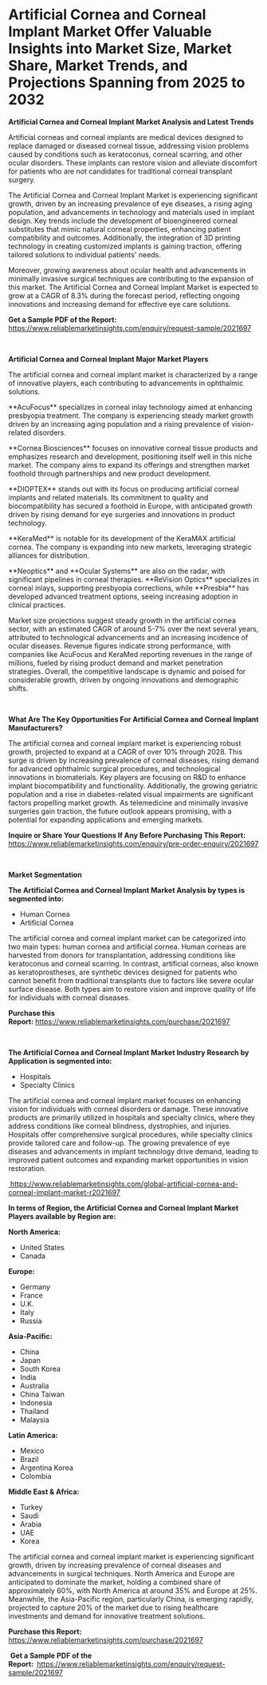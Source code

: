 <p><h1>Artificial Cornea and Corneal Implant Market Offer Valuable Insights into Market Size, Market Share, Market Trends, and Projections Spanning from 2025 to 2032</h1></p><p><strong>Artificial Cornea and Corneal Implant Market Analysis and Latest Trends</strong></p>
<p><p>Artificial corneas and corneal implants are medical devices designed to replace damaged or diseased corneal tissue, addressing vision problems caused by conditions such as keratoconus, corneal scarring, and other ocular disorders. These implants can restore vision and alleviate discomfort for patients who are not candidates for traditional corneal transplant surgery.</p><p>The Artificial Cornea and Corneal Implant Market is experiencing significant growth, driven by an increasing prevalence of eye diseases, a rising aging population, and advancements in technology and materials used in implant design. Key trends include the development of bioengineered corneal substitutes that mimic natural corneal properties, enhancing patient compatibility and outcomes. Additionally, the integration of 3D printing technology in creating customized implants is gaining traction, offering tailored solutions to individual patients' needs.</p><p>Moreover, growing awareness about ocular health and advancements in minimally invasive surgical techniques are contributing to the expansion of this market. The Artificial Cornea and Corneal Implant Market is expected to grow at a CAGR of 8.3% during the forecast period, reflecting ongoing innovations and increasing demand for effective eye care solutions.</p></p>
<p><strong>Get a Sample PDF of the Report:&nbsp;</strong> <a href="https://www.reliablemarketinsights.com/enquiry/request-sample/2021697?utm_campaign=3065&utm_medium=2&utm_source=Github&utm_content=ia&utm_term=13042025&utm_id=artificial-cornea-and-corneal-implant">https://www.reliablemarketinsights.com/enquiry/request-sample/2021697</a></p>
<p>&nbsp;</p>
<p><strong>Artificial Cornea and Corneal Implant Major Market Players</strong></p>
<p><p>The artificial cornea and corneal implant market is characterized by a range of innovative players, each contributing to advancements in ophthalmic solutions. </p><p>**AcuFocus** specializes in corneal inlay technology aimed at enhancing presbyopia treatment. The company is experiencing steady market growth driven by an increasing aging population and a rising prevalence of vision-related disorders. </p><p>**Cornea Biosciences** focuses on innovative corneal tissue products and emphasizes research and development, positioning itself well in this niche market. The company aims to expand its offerings and strengthen market foothold through partnerships and new product development.</p><p>**DIOPTEX** stands out with its focus on producing artificial corneal implants and related materials. Its commitment to quality and biocompatibility has secured a foothold in Europe, with anticipated growth driven by rising demand for eye surgeries and innovations in product technology.</p><p>**KeraMed** is notable for its development of the KeraMAX artificial cornea. The company is expanding into new markets, leveraging strategic alliances for distribution. </p><p>**Neoptics** and **Ocular Systems** are also on the radar, with significant pipelines in corneal therapies. **ReVision Optics** specializes in corneal inlays, supporting presbyopia corrections, while **Presbia** has developed advanced treatment options, seeing increasing adoption in clinical practices.</p><p>Market size projections suggest steady growth in the artificial cornea sector, with an estimated CAGR of around 5-7% over the next several years, attributed to technological advancements and an increasing incidence of ocular diseases. Revenue figures indicate strong performance, with companies like AcuFocus and KeraMed reporting revenues in the range of millions, fueled by rising product demand and market penetration strategies. Overall, the competitive landscape is dynamic and poised for considerable growth, driven by ongoing innovations and demographic shifts.</p></p>
<p>&nbsp;</p>
<p><strong>What Are The Key Opportunities For Artificial Cornea and Corneal Implant Manufacturers?</strong></p>
<p><p>The artificial cornea and corneal implant market is experiencing robust growth, projected to expand at a CAGR of over 10% through 2028. This surge is driven by increasing prevalence of corneal diseases, rising demand for advanced ophthalmic surgical procedures, and technological innovations in biomaterials. Key players are focusing on R&D to enhance implant biocompatibility and functionality. Additionally, the growing geriatric population and a rise in diabetes-related visual impairments are significant factors propelling market growth. As telemedicine and minimally invasive surgeries gain traction, the future outlook appears promising, with a potential for expanding applications and emerging markets.</p></p>
<p><strong>Inquire or Share Your Questions If Any Before Purchasing This Report:</strong> <a href="https://www.reliablemarketinsights.com/enquiry/pre-order-enquiry/2021697?utm_campaign=3065&utm_medium=2&utm_source=Github&utm_content=ia&utm_term=13042025&utm_id=artificial-cornea-and-corneal-implant">https://www.reliablemarketinsights.com/enquiry/pre-order-enquiry/2021697</a></p>
<p>&nbsp;</p>
<p><strong>Market Segmentation</strong></p>
<p><strong>The Artificial Cornea and Corneal Implant Market Analysis by types is segmented into:</strong></p>
<p><ul><li>Human Cornea</li><li>Artificial Cornea</li></ul></p>
<p><p>The artificial cornea and corneal implant market can be categorized into two main types: human cornea and artificial cornea. Human corneas are harvested from donors for transplantation, addressing conditions like keratoconus and corneal scarring. In contrast, artificial corneas, also known as keratoprostheses, are synthetic devices designed for patients who cannot benefit from traditional transplants due to factors like severe ocular surface disease. Both types aim to restore vision and improve quality of life for individuals with corneal diseases.</p></p>
<p><strong>Purchase this Report:&nbsp;</strong><a href="https://www.reliablemarketinsights.com/purchase/2021697?utm_campaign=3065&utm_medium=2&utm_source=Github&utm_content=ia&utm_term=13042025&utm_id=artificial-cornea-and-corneal-implant">https://www.reliablemarketinsights.com/purchase/2021697</a></p>
<p>&nbsp;</p>
<p><strong>The Artificial Cornea and Corneal Implant Market Industry Research by Application is segmented into:</strong></p>
<p><ul><li>Hospitals</li><li>Specialty Clinics</li></ul></p>
<p><p>The artificial cornea and corneal implant market focuses on enhancing vision for individuals with corneal disorders or damage. These innovative products are primarily utilized in hospitals and specialty clinics, where they address conditions like corneal blindness, dystrophies, and injuries. Hospitals offer comprehensive surgical procedures, while specialty clinics provide tailored care and follow-up. The growing prevalence of eye diseases and advancements in implant technology drive demand, leading to improved patient outcomes and expanding market opportunities in vision restoration.</p></p>
<p><a href="https://www.reliablemarketinsights.com/global-artificial-cornea-and-corneal-implant-market-r2021697?utm_campaign=3065&utm_medium=2&utm_source=Github&utm_content=ia&utm_term=13042025&utm_id=artificial-cornea-and-corneal-implant">&nbsp;https://www.reliablemarketinsights.com/global-artificial-cornea-and-corneal-implant-market-r2021697</a></p>
<p><strong>In terms of Region, the Artificial Cornea and Corneal Implant Market Players available by Region are:</strong></p>
<p>
    <p> <strong> North America: </strong>
        <ul>
            <li>United States</li>
            <li>Canada</li>
        </ul>
        </p> 
    <p> <strong> Europe: </strong>
        <ul>
            <li>Germany</li>
            <li>France</li>
            <li>U.K.</li>
            <li>Italy</li>
            <li>Russia</li>
        </ul>
        </p> 
    <p> <strong> Asia-Pacific: </strong>
        <ul>
            <li>China</li>
            <li>Japan</li>
            <li>South Korea</li>
            <li>India</li>
            <li>Australia</li>
            <li>China Taiwan</li>
            <li>Indonesia</li>
            <li>Thailand</li>
            <li>Malaysia</li>
        </ul>
        </p> 
    <p> <strong> Latin America: </strong>
        <ul>
            <li>Mexico</li>
            <li>Brazil</li>
            <li>Argentina Korea</li>
            <li>Colombia</li>
        </ul>
        </p> 
    <p> <strong> Middle East & Africa: </strong>
        <ul>
            <li>Turkey</li>
            <li>Saudi</li>
            <li>Arabia</li>
            <li>UAE</li>
            <li>Korea</li>
        </ul>
    </p>
    </p>
<p><p>The artificial cornea and corneal implant market is experiencing significant growth, driven by increasing prevalence of corneal diseases and advancements in surgical techniques. North America and Europe are anticipated to dominate the market, holding a combined share of approximately 60%, with North America at around 35% and Europe at 25%. Meanwhile, the Asia-Pacific region, particularly China, is emerging rapidly, projected to capture 20% of the market due to rising healthcare investments and demand for innovative treatment solutions.</p></p>
<p><strong>Purchase this Report: </strong><a href="https://www.reliablemarketinsights.com/purchase/2021697?utm_campaign=3065&utm_medium=2&utm_source=Github&utm_content=ia&utm_term=13042025&utm_id=artificial-cornea-and-corneal-implant">https://www.reliablemarketinsights.com/purchase/2021697</a></p>
<p>&nbsp;<strong>Get a Sample PDF of the Report:&nbsp;&nbsp;</strong><a href="https://www.reliablemarketinsights.com/enquiry/request-sample/2021697?utm_campaign=3065&utm_medium=2&utm_source=Github&utm_content=ia&utm_term=13042025&utm_id=artificial-cornea-and-corneal-implant">https://www.reliablemarketinsights.com/enquiry/request-sample/2021697</a></p>
<p><strong></strong></p>
<p><p></p><p></p><p></p></p>
